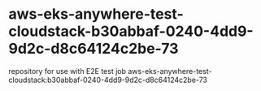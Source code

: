 # aws-eks-anywhere-test-cloudstack-b30abbaf-0240-4dd9-9d2c-d8c64124c2be-73
repository for use with E2E test job aws-eks-anywhere-test-cloudstack:b30abbaf-0240-4dd9-9d2c-d8c64124c2be-73
